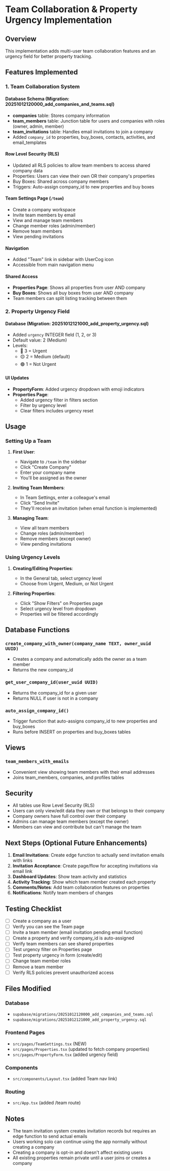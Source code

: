 # Team Collaboration & Property Urgency Implementation

## Overview
This implementation adds multi-user team collaboration features and an urgency field for better property tracking.

## Features Implemented

### 1. Team Collaboration System

#### Database Schema (Migration: 20251012120000_add_companies_and_teams.sql)
- **companies** table: Stores company information
- **team_members** table: Junction table for users and companies with roles (owner, admin, member)
- **team_invitations** table: Handles email invitations to join a company
- Added `company_id` to properties, buy_boxes, contacts, activities, and email_templates

#### Row Level Security (RLS)
- Updated all RLS policies to allow team members to access shared company data
- Properties: Users can view their own OR their company's properties
- Buy Boxes: Shared across company members
- Triggers: Auto-assign company_id to new properties and buy boxes

#### Team Settings Page (`/team`)
- Create a company workspace
- Invite team members by email
- View and manage team members
- Change member roles (admin/member)
- Remove team members
- View pending invitations

#### Navigation
- Added "Team" link in sidebar with UserCog icon
- Accessible from main navigation menu

#### Shared Access
- **Properties Page**: Shows all properties from user AND company
- **Buy Boxes**: Shows all buy boxes from user AND company
- Team members can split listing tracking between them

### 2. Property Urgency Field

#### Database (Migration: 20251012121000_add_property_urgency.sql)
- Added `urgency` INTEGER field (1, 2, or 3)
- Default value: 2 (Medium)
- Levels:
  - 🔴 3 = Urgent
  - 🟡 2 = Medium (default)
  - 🟢 1 = Not Urgent

#### UI Updates
- **PropertyForm**: Added urgency dropdown with emoji indicators
- **Properties Page**: 
  - Added urgency filter in filters section
  - Filter by urgency level
  - Clear filters includes urgency reset

## Usage

### Setting Up a Team

1. **First User**:
   - Navigate to `/team` in the sidebar
   - Click "Create Company"
   - Enter your company name
   - You'll be assigned as the owner

2. **Inviting Team Members**:
   - In Team Settings, enter a colleague's email
   - Click "Send Invite"
   - They'll receive an invitation (when email function is implemented)

3. **Managing Team**:
   - View all team members
   - Change roles (admin/member)
   - Remove members (except owner)
   - View pending invitations

### Using Urgency Levels

1. **Creating/Editing Properties**:
   - In the General tab, select urgency level
   - Choose from Urgent, Medium, or Not Urgent

2. **Filtering Properties**:
   - Click "Show Filters" on Properties page
   - Select urgency level from dropdown
   - Properties will be filtered accordingly

## Database Functions

### `create_company_with_owner(company_name TEXT, owner_uuid UUID)`
- Creates a company and automatically adds the owner as a team member
- Returns the new company_id

### `get_user_company_id(user_uuid UUID)`
- Returns the company_id for a given user
- Returns NULL if user is not in a company

### `auto_assign_company_id()`
- Trigger function that auto-assigns company_id to new properties and buy_boxes
- Runs before INSERT on properties and buy_boxes tables

## Views

### `team_members_with_emails`
- Convenient view showing team members with their email addresses
- Joins team_members, companies, and profiles tables

## Security

- All tables use Row Level Security (RLS)
- Users can only view/edit data they own or that belongs to their company
- Company owners have full control over their company
- Admins can manage team members (except the owner)
- Members can view and contribute but can't manage the team

## Next Steps (Optional Future Enhancements)

1. **Email Invitations**: Create edge function to actually send invitation emails with links
2. **Invitation Acceptance**: Create page/flow for accepting invitations via email link
3. **Dashboard Updates**: Show team activity and statistics
4. **Activity Tracking**: Show which team member created each property
5. **Comments/Notes**: Add team collaboration features on properties
6. **Notifications**: Notify team members of changes

## Testing Checklist

- [ ] Create a company as a user
- [ ] Verify you can see the Team page
- [ ] Invite a team member (email invitation pending email function)
- [ ] Create a property and verify company_id is auto-assigned
- [ ] Verify team members can see shared properties
- [ ] Test urgency filter on Properties page
- [ ] Test property urgency in form (create/edit)
- [ ] Change team member roles
- [ ] Remove a team member
- [ ] Verify RLS policies prevent unauthorized access

## Files Modified

### Database
- `supabase/migrations/20251012120000_add_companies_and_teams.sql`
- `supabase/migrations/20251012121000_add_property_urgency.sql`

### Frontend Pages
- `src/pages/TeamSettings.tsx` (NEW)
- `src/pages/Properties.tsx` (updated to fetch company properties)
- `src/pages/PropertyForm.tsx` (added urgency field)

### Components
- `src/components/Layout.tsx` (added Team nav link)

### Routing
- `src/App.tsx` (added /team route)

## Notes

- The team invitation system creates invitation records but requires an edge function to send actual emails
- Users working solo can continue using the app normally without creating a company
- Creating a company is opt-in and doesn't affect existing users
- All existing properties remain private until a user joins or creates a company

